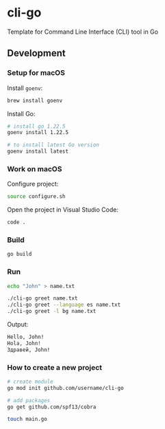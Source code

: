 # cli-go
Template for Command Line Interface (CLI) tool in Go

## Development

### Setup for macOS

Install `goenv`:

```bash
brew install goenv
```

Install Go:

```bash
# install go 1.22.5
goenv install 1.22.5

# to install latest Go version
goenv install latest
```

### Work on macOS

Configure project:

```bash
source configure.sh
```

Open the project in Visual Studio Code:

```bash
code .
```

### Build

```bash
go build
```

### Run

```bash
echo "John" > name.txt

./cli-go greet name.txt
./cli-go greet --language es name.txt
./cli-go greet -l bg name.txt
```

Output:

```bash
Hello, John!
Hola, John!
Здравей, John!
```

### How to create a new project

```bash
# create module
go mod init github.com/username/cli-go

# add packages
go get github.com/spf13/cobra

touch main.go
```

